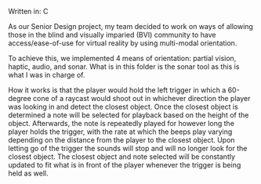 Written in: C   
   
As our Senior Design project, my team decided to work on ways of allowing those in the blind and visually imparied (BVI) community to have access/ease-of-use for virtual reality by using multi-modal orientation.    
    
To achieve this, we implemented 4 means of orientation: partial vision, haptic, audio, and sonar. What is in this folder is the sonar tool as this is what I was in charge of.       
    
How it works is that the player would hold the left trigger in which a 60-degree cone of a raycast would shoot out in whichever direction the player was looking in and detect the closest object. Once the closest object is determined a note will be selected for playback based on the height of the object. Afterwards, the note is repeatedly played for however long the player holds the trigger, with the rate at which the beeps play varying depending on the distance from the player to the closest object. Upon letting go of the trigger the sounds will stop and will no longer look for the closest object. The closest object and note selected will be constantly updated to fit what is in front of the player whenever the trigger is being held as well.
